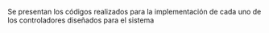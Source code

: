Se presentan los códigos realizados para la implementación de cada uno de los controladores diseñados para el sistema
